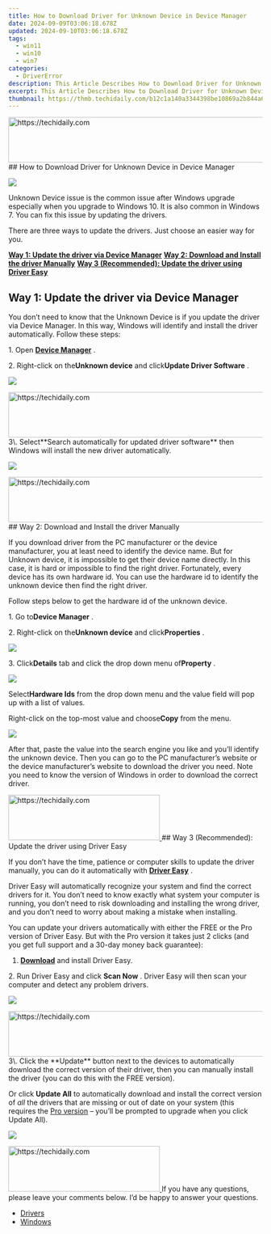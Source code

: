 ```yaml
---
title: How to Download Driver for Unknown Device in Device Manager
date: 2024-09-09T03:06:18.678Z
updated: 2024-09-10T03:06:18.678Z
tags:
  - win11
  - win10
  - win7
categories:
  - DriverError
description: This Article Describes How to Download Driver for Unknown Device in Device Manager
excerpt: This Article Describes How to Download Driver for Unknown Device in Device Manager
thumbnail: https://thmb.techidaily.com/b12c1a140a3344398be10869a2b844a6fc484f74ef7b38393e9a6d380bb9dbb1.jpg
---
```


<!-- affiliate ads begin -->
<a href="https://ursime.pxf.io/c/5597632/2136545/16384" target="_top" id="2136545">
  <img src="//a.impactradius-go.com/display-ad/16384-2136545" border="0" alt="https://techidaily.com" width="728" height="90"/>
</a>
<img height="0" width="0" src="https://ursime.pxf.io/i/5597632/2136545/16384" style="position:absolute;visibility:hidden;" border="0" />
<!-- affiliate ads end -->
## How to Download Driver for Unknown Device in Device Manager

![](https://images.drivereasy.com/wp-content/uploads/2017/06/img_59535a6998cff.jpg)

 Unknown Device issue is the common issue after Windows upgrade especially when you upgrade to Windows 10\. It is also common in Windows 7\.  You can fix this issue by updating the drivers.

 There are three ways to update the drivers. Just choose an easier way for you.

[**Way 1: Update the driver via Device Manager**](https://bluettieu.pxf.io/nlgoka)
[**Way 2: Download and Install the driver Manually**](https://copa.sjv.io/6eoowq)
[**Way 3 (Recommended): Update the driver using Driver Easy**](#way3)

## Way 1: Update the driver via Device Manager

 You don’t need to know that the Unknown Device is if you update the driver via Device Manager. In this way, Windows will identify and install the driver automatically. Follow these steps:

 1\. Open **[Device Manager](https://tools.techidaily.com/drivereasy/download/)**  .

 2\. Right-click on the**Unknown device** and click**Update Driver Software** .

![](https://images.drivereasy.com/wp-content/uploads/2017/06/img_59535d9573d09.png)

<!-- affiliate ads begin -->
<a href="https://zebaoaffiliateprogram.pxf.io/c/5597632/2137975/21526" target="_top" id="2137975">
  <img src="//a.impactradius-go.com/display-ad/21526-2137975" border="0" alt="https://techidaily.com" width="728" height="90"/>
</a>
<img height="0" width="0" src="https://zebaoaffiliateprogram.pxf.io/i/5597632/2137975/21526" style="position:absolute;visibility:hidden;" border="0" />
<!-- affiliate ads end -->
 3\. Select**Search automatically for updated driver software** then Windows will install the new driver automatically.

![](https://images.drivereasy.com/wp-content/uploads/2017/06/img_59535df386aa5.png)

<!-- affiliate ads begin -->
<a href="https://ephamedtechinc.pxf.io/c/5597632/2137221/26400" target="_top" id="2137221">
  <img src="//a.impactradius-go.com/display-ad/26400-2137221" border="0" alt="https://techidaily.com" width="728" height="90"/>
</a>
<img height="0" width="0" src="https://ephamedtechinc.pxf.io/i/5597632/2137221/26400" style="position:absolute;visibility:hidden;" border="0" />
<!-- affiliate ads end -->
## Way 2: Download and Install the driver Manually

 If you download driver from the PC manufacturer or the device manufacturer, you at least need to identify the device name. But for Unknown device, it is impossible to get their device name directly. In this case, it is hard or impossible to find the right driver. Fortunately, every device has its own hardware id. You can use the hardware id to identify the unknown device then find the right driver.

Follow steps below to get the hardware id of the unknown device.

 1\. Go to**Device Manager** .

 2\. Right-click on the**Unknown device** and click**Properties** .

![](https://images.drivereasy.com/wp-content/uploads/2017/06/img_59535e8a759f6.png)

 3\. Click**Details** tab and click the drop down menu of**Property** .

![](https://images.drivereasy.com/wp-content/uploads/2017/06/img_59535ea39bc34.png)

 Select**Hardware Ids** from the drop down menu and the value field will pop up with a list of values.

 Right-click on the top-most value and choose**Copy** from the menu.

![](https://images.drivereasy.com/wp-content/uploads/2017/06/img_59535ebc9cd59.png)

 After that, paste the value into the search engine you like and you’ll identify the unknown device. Then you can go to the PC manufacturer’s website or the device manufacturer’s website to download the driver you need. Note you need to know the version of Windows in order to download the correct driver.

<!-- affiliate ads begin -->
<a href="https://aligracehair.sjv.io/c/5597632/2135413/19272" target="_top" id="2135413">
  <img src="//a.impactradius-go.com/display-ad/19272-2135413" border="0" alt="https://techidaily.com" width="300" height="90"/>
</a>
<img height="0" width="0" src="https://aligracehair.sjv.io/i/5597632/2135413/19272" style="position:absolute;visibility:hidden;" border="0" />
<!-- affiliate ads end -->
## Way 3 (Recommended): Update the driver using Driver Easy

 If you don’t have the time, patience or computer skills to update the driver manually,  you can do it automatically with **[Driver Easy](https://tools.techidaily.com/drivereasy/download/)**  .

 Driver Easy will automatically recognize your system and find the correct drivers for it. You don’t need to know exactly what system your computer is running, you don’t need to risk downloading and installing the wrong driver, and you don’t need to worry about making a mistake when installing.

 You can update your drivers automatically with either the FREE or the Pro version of Driver Easy. But with the Pro version it takes just 2 clicks (and you get full support and a 30-day money back guarantee):

 1. **[Download](https://tools.techidaily.com/drivereasy/download/)**   and install Driver Easy.

 2\. Run Driver Easy and click **Scan Now** . Driver Easy will then scan your computer and detect any problem drivers.

![](https://images.drivereasy.com/wp-content/uploads/2018/11/img_5bdad8577b290.jpg)

<!-- affiliate ads begin -->
<a href="https://appsumo.8odi.net/c/5597632/2118311/7443" target="_top" id="2118311">
  <img src="//a.impactradius-go.com/display-ad/7443-2118311" border="0" alt="https://techidaily.com" width="728" height="90"/>
</a>
<img height="0" width="0" src="https://appsumo.8odi.net/i/5597632/2118311/7443" style="position:absolute;visibility:hidden;" border="0" />
<!-- affiliate ads end -->
 3\. Click the **Update** button next to the devices to automatically download the correct version of their driver, then you can manually install the driver (you can do this with the FREE version).

 Or click **Update All**  to automatically download and install the correct version of _all_   the drivers that are missing or out of date on your system (this requires the [Pro version](https://tools.techidaily.com/drivereasy/download/)   – you’ll be prompted to upgrade when you click Update All).

![](https://images.drivereasy.com/wp-content/uploads/2018/11/img_5bdad877cebb8.jpg)

<!-- affiliate ads begin -->
<a href="https://25home.pxf.io/c/5597632/2123477/16836" target="_top" id="2123477">
  <img src="//a.impactradius-go.com/display-ad/16836-2123477" border="0" alt="https://techidaily.com" width="300" height="90"/>
</a>
<img height="0" width="0" src="https://25home.pxf.io/i/5597632/2123477/16836" style="position:absolute;visibility:hidden;" border="0" />
<!-- affiliate ads end -->
 If you have any questions, please leave your comments below. I’d be happy to answer your questions.

* [Drivers](https://tools.techidaily.com/drivereasy/download/)
* [Windows](https://tools.techidaily.com/drivereasy/download/)

<ins class="adsbygoogle"
     style="display:block"
     data-ad-format="autorelaxed"
     data-ad-client="ca-pub-7571918770474297"
     data-ad-slot="1223367746"></ins>



<ins class="adsbygoogle"
     style="display:block"
     data-ad-client="ca-pub-7571918770474297"
     data-ad-slot="8358498916"
     data-ad-format="auto"
     data-full-width-responsive="true"></ins>




